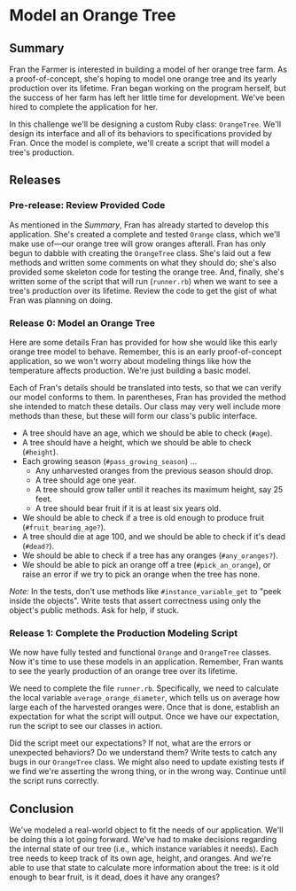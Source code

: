 # Model an Orange Tree

## Summary
Fran the Farmer is interested in building a model of her orange tree farm.  As a proof-of-concept, she's hoping to model one orange tree and its yearly production over its lifetime.  Fran began working on the program herself, but the success of her farm has left her little time for development.  We've been hired to complete the application for her.

In this challenge we'll be designing a custom Ruby class:  `OrangeTree`.  We'll design its interface and all of its behaviors to specifications provided by Fran.  Once the model is complete, we'll create a script that will model a tree's production.


## Releases
### Pre-release:  Review Provided Code
As mentioned in the *Summary*, Fran has already started to develop this application.  She's created a complete and tested `Orange` class, which we'll make use of—our orange tree will grow oranges afterall.  Fran has only begun to dabble with creating the `OrangeTree` class.  She's laid out a few methods and written some comments on what they should do; she's also provided some skeleton code for testing the orange tree.  And, finally, she's written some of the script that will run (`runner.rb`) when we want to see a tree's production over its lifetime.  Review the code to get the gist of what Fran was planning on doing.


### Release 0: Model an Orange Tree
Here are some details Fran has provided for how she would like this early orange tree model to behave.  Remember, this is an early proof-of-concept application, so we won't worry about modeling things like how the temperature affects production.  We're just building a basic model.

Each of Fran's details should be translated into tests, so that we can verify our model conforms to them.  In parentheses, Fran has provided the method she intended to match these details.  Our class may very well include more methods than these, but these will form our class's public interface.

- A tree should have an age, which we should be able to check (`#age`).
- A tree should have a height, which we should be able to check (`#height`).
- Each growing season (`#pass_growing_season`) ...
  - Any unharvested oranges from the previous season should drop.
  - A tree should age one year.
  - A tree should grow taller until it reaches its maximum height, say 25 feet.
  - A tree should bear fruit if it is at least six years old.
- We should be able to check if a tree is old enough to produce fruit (`#fruit_bearing_age?`).
- A tree should die at age 100, and we should be able to check if it's dead (`#dead?`).
- We should be able to check if a tree has any oranges (`#any_oranges?`).
- We should be able to pick an orange off a tree (`#pick_an_orange`), or raise an error if we try to pick an orange when the tree has none.


*Note:*  In the tests, don't use methods like `#instance_variable_get` to "peek inside the objects".  Write tests that assert correctness using only the object's public methods.  Ask for help, if stuck.


### Release 1: Complete the Production Modeling Script
We now have fully tested and functional `Orange` and `OrangeTree` classes.  Now it's time to use these models in an application.  Remember, Fran wants to see the yearly production of an orange tree over its lifetime.

We need to complete the file `runner.rb`.  Specifically, we need to calculate the local variable `average_orange_diameter`, which tells us on average how large each of the harvested oranges were.  Once that is done, establish an expectation for what the script will output.  Once we have our expectation, run the script to see our classes in action.

Did the script meet our expectations?  If not, what are the errors or unexpected behaviors?  Do we understand them?  Write tests to catch any bugs in our `OrangeTree` class.  We might also need to update existing tests if we find we're asserting the wrong thing, or in the wrong way.  Continue until the script runs correctly.


## Conclusion
We've modeled a real-world object to fit the needs of our application.  We'll be doing this a lot going forward.  We've had to make decisions regarding the internal state of our tree (i.e., which instance variables it needs).  Each tree needs to keep track of its own age, height, and oranges.  And we're able to use that state to calculate more information about the tree:  is it old enough to bear fruit, is it dead, does it have any oranges?


